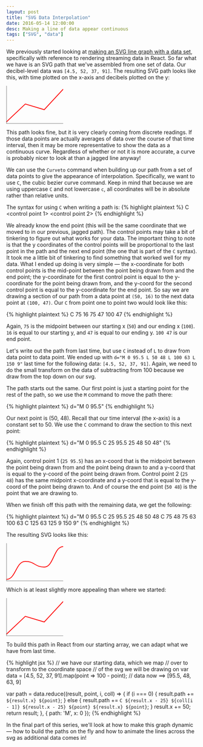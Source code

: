 ```yaml
---
layout: post
title: "SVG Data Interpolation"
date: 2016-05-14 12:00:00
desc: Making a line of data appear continuous
tags: ["SVG", "data"]
---
```


We previously started looking at [making an SVG line graph with a data set](/2016/05/10/react-svg-graphs.html), specifically with reference to rendering streaming data in React. So far what we have is an SVG path that we've assembled from one set of data. Our decibel-level data was `[4.5, 52, 37, 91]`. The resulting SVG path looks like this, with time plotted on the x-axis and decibels plotted on the y:

<svg width="150" height="100" viewBox="0 0 150 100">
  <path stroke="#FF0000" stroke-width="2" fill="none"
    d="M 0 95.5 L 50 48 L 100 63 L 150 9"
  />
  <path stroke="#000" stroke-width="1" fill="none" d="M 0 100 L 150 100" />
  <path stroke="#000" stroke-width="1" fill="none" d="M 0 0 L 0 100" />
</svg>

This path looks fine, but it is very clearly coming from discrete readings. If those data points are actually averages of data over the course of that time interval, then it may be more representative to show the data as a continuous curve. Regardless of whether or not it is more accurate, a curve is probably nicer to look at than a jagged line anyway!

We can use the `Curveto` command when building up our path from a set of data points to give the appearance of interpolation. Specifically, we want to use `C`, the cubic bezier curve command. Keep in mind that because we are using uppercase `C` and not lowercase `c`, all coordinates will be in absolute rather than relative units.

The syntax for using `C` when writing a path is:
{% highlight plaintext %}
C <control point 1> <control point 2> <end point>
{% endhighlight %}

We already know the end point (this will be the same coordinate that we moved to in our previous, jagged path). The control points may take a bit of tinkering to figure out what works for your data. The important thing to note is that the y coordinates of the control points will be proportional to the last point in the path and the next end point (the one that is part of the `C` syntax). It took me a little bit of tinkering to find something that worked well for my data. What I ended up doing is very simple &mdash; the x-coordinate for both control points is the mid-point between the point being drawn from and the end point; the y-coordinate for the first control point is equal to the y-coordinate for the point being drawn from, and the y-coord for the second control point is equal to the y-coordinate for the end point. So say we are drawing a section of our path from a data point at `(50, 16)` to the next data point at `(100, 47)`. Our `C` from point one to point two would look like this:

{% highlight plaintext %}
C 75 16 75 47 100 47
{% endhighlight %}

Again, `75` is the midpoint between our starting x (`50`) and our ending x (`100`). `16` is equal to our starting y, and `47` is equal to our ending y. `100 47` is our end point.

Let's write out the path from last time, but use `C` instead of `L` to draw from data point to data point. We ended up with `d="M 0 95.5 L 50 48 L 100 63 L 150 9"` last time for the following data: `[4.5, 52, 37, 91]`. Again, we need to do the small transform on the data of subtracting from 100 because we draw from the top down on our svg.

The path starts out the same. Our first point is just a starting point for the rest of the path, so we use the `M` command to move the path there:

{% highlight plaintext %}
d="M 0 95.5"
{% endhighlight %}

Our next point is (50, 48). Recall that our time interval (the x-axis) is a constant set to 50. We use the `C` command to draw the section to this next point:

{% highlight plaintext %}
d="M 0 95.5 C 25 95.5 25 48 50 48"
{% endhighlight %}

Again, control point 1 (`25 95.5`) has an x-coord that is the midpoint between the point being drawn from and the point being drawn to and a y-coord that is equal to the y-coord of the point being drawn from. Control point 2 (`25 48`) has the same midpoint x-coordinate and a y-coord that is equal to the y-coord of the point being drawn to. And of course the end point (`50 48`) is the point that we are drawing to.

When we finish off this path with the remaining data, we get the following:

{% highlight plaintext %}
d="M 0 95.5 C 25 95.5 25 48 50 48 C 75 48 75 63 100 63 C 125 63 125 9 150 9"
{% endhighlight %}

The resulting SVG looks like this:

<svg width="150" height="100" viewBox="0 0 150 100">
  <path stroke="#FF0000" stroke-width="2" fill="none"
    d="M 0 95.5 C 25 95.5 25 48 50 48 C 75 48 75 63 100 63 C 125 63 125 9 150 9"
  />
  <path stroke="#000" stroke-width="1" fill="none" d="M 0 100 L 150 100" />
  <path stroke="#000" stroke-width="1" fill="none" d="M 0 0 L 0 100" />
</svg>

Which is at least slightly more appealing than where we started:

<svg width="150" height="100" viewBox="0 0 150 100">
  <path stroke="#FF0000" stroke-width="2" fill="none"
    d="M 0 95.5 L 50 48 L 100 63 L 150 9"
  />
  <path stroke="#000" stroke-width="1" fill="none" d="M 0 100 L 150 100" />
  <path stroke="#000" stroke-width="1" fill="none" d="M 0 0 L 0 100" />
</svg>

To build this path in React from our starting array, we can adapt what we have from last time.

{% highlight jsx %}
// we have our starting data, which we map
// over to transform to the coordinate space
// of the svg we will be drawing on
var data = [4.5, 52, 37, 91].map(point => 100 - point);
// data now ==> [95.5, 48, 63, 9]


var path = data.reduce((result, point, i, coll) => {
  if (i === 0) {
    result.path += `${result.x} ${point}`;
  } else {
    result.path += `C ${result.x - 25} ${coll[i - 1]} ${result.x - 25} ${point} ${result.x} ${point}`;
  }
  result.x += 50;
  return result;
}, { path: 'M', x: 0 });
{% endhighlight %}

In the final part of this series, we'll look at how to make this graph dynamic &mdash; how to build the paths on the fly and how to animate the lines across the svg as additional data comes in!